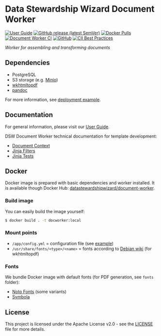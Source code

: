 # Data Stewardship Wizard Document Worker

[![User Guide](https://img.shields.io/badge/docs-User%20Guide-informational)](https://guide.ds-wizard.org)
[![GitHub release (latest SemVer)](https://img.shields.io/github/v/release/ds-wizard/document-worker)](https://github.com/ds-wizard/document-worker/releases)
[![Docker Pulls](https://img.shields.io/docker/pulls/datastewardshipwizard/document-worker)](https://hub.docker.com/r/datastewardshipwizard/document-worker)
[![Document Worker CI](https://github.com/ds-wizard/document-worker/workflows/Document%20Worker%20CI/badge.svg?branch=master)](https://github.com/ds-wizard/document-worker/actions)
[![GitHub](https://img.shields.io/github/license/ds-wizard/document-worker)](LICENSE)
[![CII Best Practices](https://bestpractices.coreinfrastructure.org/projects/4975/badge)](https://bestpractices.coreinfrastructure.org/projects/4975)

*Worker for assembling and transforming documents*

## Dependencies

-  PostgreSQL
-  S3 storage (e.g. [Minio](https://min.io))
-  [wkhtmltopdf](https://github.com/wkhtmltopdf/wkhtmltopdf)
-  [pandoc](https://github.com/jgm/pandoc)

For more information, see [deployment example](https://github.com/ds-wizard/dsw-deployment-example).

## Documentation

For general information, please visit our [User Guide](https://guide.ds-wizard.org).

DSW Document Worker technical documentation for template development:

* [Document Context](./support/DocumentContext.md)
* [Jinja Filters](./support/JinjaFilters.md)
* [Jinja Tests](./support/JinjaTests.md)

## Docker

Docker image is prepared with basic dependencies and worker installed. It is available though Docker Hub: [datastewardshipwizard/document-worker](https://hub.docker.com/r/datastewardshipwizard/document-worker).

### Build image

You can easily build the image yourself:

```bash
$ docker build . -t docworker:local
```

### Mount points

-  `/app/config.yml` = configuration file (see [example](config.yml))
-  `/usr/share/fonts/<type>/<name>` = fonts according to [Debian wiki](https://wiki.debian.org/Fonts/PackagingPolicy) (for wkhtmltopdf)

### Fonts

We bundle Docker image with default fonts (for PDF generation, see `fonts` folder):

- [Noto Fonts](https://github.com/googlefonts/noto-fonts) (some variants)
- [Symbola](https://fontlibrary.org/en/font/symbola)

## License

This project is licensed under the Apache License v2.0 - see the
[LICENSE](LICENSE) file for more details.

